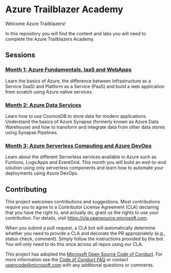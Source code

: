 # Azure Trailblazer Academy

<!-- 
Guidelines on README format: https://review.docs.microsoft.com/help/onboard/admin/samples/concepts/readme-template?branch=master

Guidance on onboarding samples to docs.microsoft.com/samples: https://review.docs.microsoft.com/help/onboard/admin/samples/process/onboarding?branch=master

Taxonomies for products and languages: https://review.docs.microsoft.com/new-hope/information-architecture/metadata/taxonomies?branch=master
-->

Welcome Azure Trailblazers!

In this repository you will find the content and labs you will need to complete the Azure Trailblazers Academy.

## Sessions

### [**Month 1**: Azure Fundamentals, IaaS and WebApps](./month1/labs)

Learn the basics of Azure, the difference between Infrastructure as a Service (IaaS) and Platform as a Service (PaaS) and build a web application from scratch using Azure native services.

### [**Month 2**: Azure Data Services](./month2/labs)

Learn how to use CosmosDB to store data for modern applications. Understand the basics of Azure Synapse (formerly known as Azure Data Warehouse) and how to transform and integrate data from other data stores using Synapse Pipelines.


### [**Month 3**: Azure Serverless Computing and Azure DevOps](./month3)

Learn about the different Serverless services available in Azure such as Funtions, LogicApps and EventGrid. This month you will build an end-to-end solution using only serverless components and learn how to automate your deployments using Azure DevOps.


<!---
### [**Month 4**: Azure Serverless Services](./month4)

Learn about the different Serverless services available in Azure such as Funtions, LogicApps and EventGrid. This month you will build an end-to-end solution using only serverless components.

Monitor your Azure Infrastructure and learn how to configure/query logs in Log Analytics Workspace, intall Microsoft Monitoring Agent Extension and setup alerting to be notified under different conditions.

--->
## Contributing

This project welcomes contributions and suggestions.  Most contributions require you to agree to a
Contributor License Agreement (CLA) declaring that you have the right to, and actually do, grant us
the rights to use your contribution. For details, visit https://cla.opensource.microsoft.com.

When you submit a pull request, a CLA bot will automatically determine whether you need to provide
a CLA and decorate the PR appropriately (e.g., status check, comment). Simply follow the instructions
provided by the bot. You will only need to do this once across all repos using our CLA.

This project has adopted the [Microsoft Open Source Code of Conduct](https://opensource.microsoft.com/codeofconduct/).
For more information see the [Code of Conduct FAQ](https://opensource.microsoft.com/codeofconduct/faq/) or
contact [opencode@microsoft.com](mailto:opencode@microsoft.com) with any additional questions or comments.
